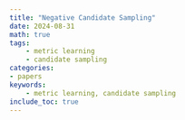 ```yaml
---
title: "Negative Candidate Sampling"
date: 2024-08-31
math: true
tags:
    - metric learning
    - candidate sampling
categories:
- papers
keywords:
    - metric learning, candidate sampling
include_toc: true
---
```


